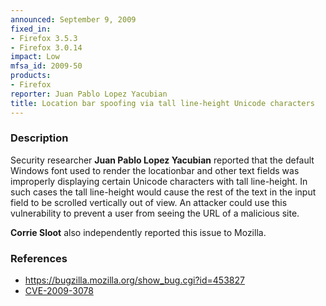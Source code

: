 ```yaml
---
announced: September 9, 2009
fixed_in:
- Firefox 3.5.3
- Firefox 3.0.14
impact: Low
mfsa_id: 2009-50
products:
- Firefox
reporter: Juan Pablo Lopez Yacubian
title: Location bar spoofing via tall line-height Unicode characters
---
```


<h3>Description</h3>

<p>Security researcher <strong>Juan Pablo Lopez Yacubian</strong>
reported that the default Windows font used to render the locationbar
and other text fields was improperly displaying certain Unicode
characters with tall line-height.  In such cases the tall line-height
would cause the rest of the text in the input field to be scrolled
vertically out of view.  An attacker could use this vulnerability to
prevent a user from seeing the URL of a malicious site.</p>

<p><strong>Corrie Sloot</strong> also independently reported this
issue to Mozilla.</p>

<h3>References</h3>

<ul>
  <li><a href="https://bugzilla.mozilla.org/show_bug.cgi?id=453827">https://bugzilla.mozilla.org/show_bug.cgi?id=453827</a></li>
  <li><a class="ex-ref" href="http://cve.mitre.org/cgi-bin/cvename.cgi?name=CVE-2009-3078">CVE-2009-3078</a></li>
</ul>



